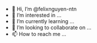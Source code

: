 - 👋 Hi, I’m @felixnguyen-ntn
- 👀 I’m interested in ...
- 🌱 I’m currently learning ...
- 💞️ I’m looking to collaborate on ...
- 📫 How to reach me ...

<!---
felixnguyen-ntn/felixnguyen-ntn is a ✨ special ✨ repository because its `README.md` (this file) appears on your GitHub profile.
You can click the Preview link to take a look at your changes.
--->
